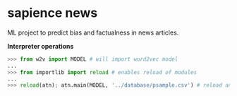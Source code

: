 # sapience news

ML project to predict bias and factualness in news articles.

**Interpreter operations**


```python
>>> from w2v import MODEL # will import word2vec model
...
>>> from importlib import reload # enables reload of modules
...
>>> reload(atn); atn.main(MODEL, '../database/psample.csv') # reload and run
```
